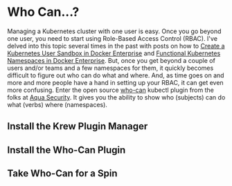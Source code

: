 # Who Can...?

Managing a Kubernetes cluster with one user is easy. Once you go beyond one user, you need to start using Role-Based Access Control (RBAC). I've delved into this topic several times in the past with posts on how to [Create a Kubernetes User Sandbox in Docker Enterprise](https://capstonec.com/create-a-user-k8s-sandbox-in-docker-ee/) and [Functional Kubernetes Namespaces in Docker Enterprise](https://capstonec.com/dev-test-and-prod-k8s-namespaces-in-docker-ee/). But, once you get beyond a couple of users and/or teams and a few namespaces for them, it quickly becomes difficult to figure out who can do what and where. And, as time goes on and more and more people have a hand in setting up your RBAC, it can get even more confusing. Enter the open source [who-can](https://github.com/aquasecurity/kubectl-who-can) kubectl plugin from the folks at [Aqua Security](https://www.aquasec.com/). It gives you the ability to show who (subjects) can do what (verbs) where (namespaces).

## Install the Krew Plugin Manager

## Install the Who-Can Plugin

## Take Who-Can for a Spin
